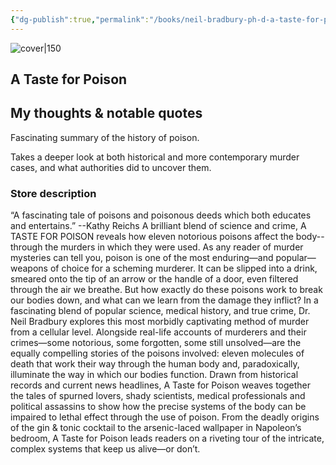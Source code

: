 ```yaml
---
{"dg-publish":true,"permalink":"/books/neil-bradbury-ph-d-a-taste-for-poison/","title":"\"A Taste for Poison\"","tags":["non-fiction","crime","history"]}
---
```




![cover|150](http://books.google.com/books/content?id=dB4QEAAAQBAJ&printsec=frontcover&img=1&zoom=1&edge=curl&source=gbs_api)

## A Taste for Poison

## My thoughts & notable quotes

Fascinating summary of the history of poison. 

Takes a deeper look at both historical and more contemporary murder cases, and what authorities did to uncover them. 

### Store description

“A fascinating tale of poisons and poisonous deeds which both educates and entertains.” --Kathy Reichs A brilliant blend of science and crime, A TASTE FOR POISON reveals how eleven notorious poisons affect the body--through the murders in which they were used. As any reader of murder mysteries can tell you, poison is one of the most enduring—and popular—weapons of choice for a scheming murderer. It can be slipped into a drink, smeared onto the tip of an arrow or the handle of a door, even filtered through the air we breathe. But how exactly do these poisons work to break our bodies down, and what can we learn from the damage they inflict? In a fascinating blend of popular science, medical history, and true crime, Dr. Neil Bradbury explores this most morbidly captivating method of murder from a cellular level. Alongside real-life accounts of murderers and their crimes—some notorious, some forgotten, some still unsolved—are the equally compelling stories of the poisons involved: eleven molecules of death that work their way through the human body and, paradoxically, illuminate the way in which our bodies function. Drawn from historical records and current news headlines, A Taste for Poison weaves together the tales of spurned lovers, shady scientists, medical professionals and political assassins to show how the precise systems of the body can be impaired to lethal effect through the use of poison. From the deadly origins of the gin & tonic cocktail to the arsenic-laced wallpaper in Napoleon’s bedroom, A Taste for Poison leads readers on a riveting tour of the intricate, complex systems that keep us alive—or don’t.


```